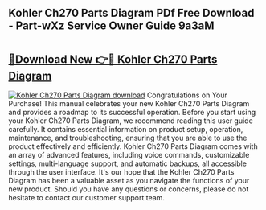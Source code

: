 ## Kohler Ch270 Parts Diagram PDf Free Download - Part-wXz Service Owner Guide 9a3aM

# <h2><a href="http://dfmtbl.blite.top/?on=Kohler+Ch270+Parts+Diagram">🔗Download New 👉🔴 Kohler Ch270 Parts Diagram</a></h2>

[![Kohler Ch270 Parts Diagram download](https://i.imgur.com/lujVjoI.png)](http://dfmtbl.blite.top/?on=Kohler+Ch270+Parts+Diagram)
Congratulations on Your Purchase! This manual celebrates your new Kohler Ch270 Parts Diagram and provides a roadmap to its successful operation. Before you start using your Kohler Ch270 Parts Diagram, we recommend reading this user guide carefully. It contains essential information on product setup, operation, maintenance, and troubleshooting, ensuring that you are able to use the product effectively and efficiently. Kohler Ch270 Parts Diagram comes with an array of advanced features, including voice commands, customizable settings, multi-language support, and automatic backups, all accessible through the user interface. It's our hope that the Kohler Ch270 Parts Diagram has been a valuable asset as you navigate the functions of your new product. Should you have any questions or concerns, please do not hesitate to contact our customer support team.
